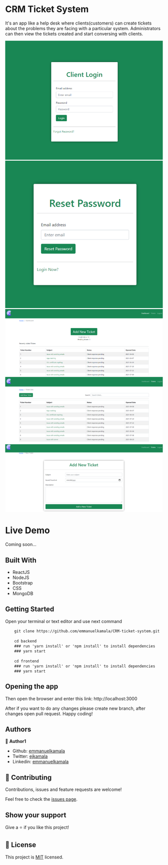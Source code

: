# CRM Ticket System
It's an app like a help desk where clients(customers) can create tickets about the problems they are facing with a particular system. Administrators can then view the tickets created and start conversing with clients. 

![screenshot](./frontend/public/images/1.png)
![screenshot](./frontend/public/images/2.png)
![screenshot](./frontend/public/images/3.png)
![screenshot](./frontend/public/images/4.png)
![screenshot](./frontend/public/images/5.png)

# Live Demo
Coming soon...


## Built With

- ReactJS
- NodeJS
- Bootstrap
- CSS
- MongoDB


## Getting Started

Open your terminal or text editor and use next command

        git clone https://github.com/emmanuelkamala/CRM-ticket-system.git

        cd backend
        ### run 'yarn install' or 'npm install' to install dependencies
        ### yarn start

        cd frontend
        ### run 'yarn install' or 'npm install' to install dependencies
        ### yarn start


## Opening the app

Then open the browser and enter this link:
http://localhost:3000

After if you want to do any changes please create new branch, after changes open pull request.
Happy coding! 

## Authors

👤 **Author1**

- Github: [emmanuelkamala](https://github.com/emmanuelkamala)
- Twitter: [ejkamala](https://twitter.com/ejkamala)
- Linkedin: [emmanuelkamala](https://linkedin.com/in/emmanuelkamala)

## 🤝 Contributing

Contributions, issues and feature requests are welcome!

Feel free to check the [issues page](issues/).

## Show your support

Give a ⭐️ if you like this project!


## 📝 License

This project is [MIT](lic.url) licensed.
